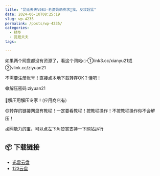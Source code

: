 ```yaml
---
title: "昆廷夫夫V083-老婆奶萌央求🌿我，反攻超猛"
date: 2024-06-10T08:25:19
slug: wp-4235
permalink: /posts/wp-4235/
categories:
  - 精华
  - 昆廷夫夫
tags:

---
```


如果两个网盘都没有资源了，看这个网站👉①link3.cc/xianyu21或②vlink.cc/ziyuan21

不需要注册账号！直接点本地下载转存OK？懂吧！

🟢解压密码:ziyuan21

🔵解压用解压专家！(应用商店有)

🟡转存的链接网盘有教程！一定要看教程！按教程操作！不按教程操作你不会解压！

💰🈶能力的宝，可以点左下角赞赏支持一下网站运行

## 📦 下载链接
- [迅雷云盘](https://blziyuan21.com/pay-download/4235?key=4b6eb04c8b&down_id=0)
- [123云盘](https://blziyuan21.com/pay-download/4235?key=4b6eb04c8b&down_id=1)

